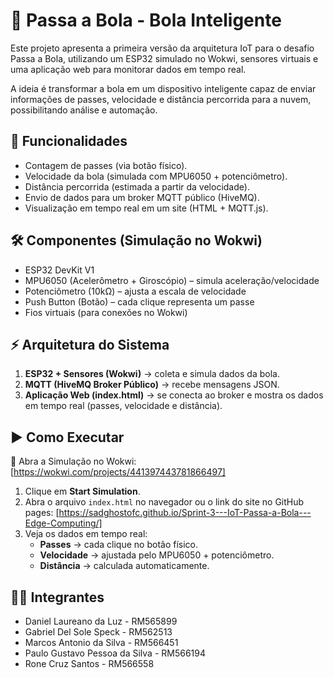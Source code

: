 
# 🏐 Passa a Bola - Bola Inteligente 

Este projeto apresenta a primeira versão da arquitetura IoT para o desafio Passa a Bola, utilizando um ESP32 simulado no Wokwi, sensores virtuais e uma aplicação web para monitorar dados em tempo real.

A ideia é transformar a bola em um dispositivo inteligente capaz de enviar informações de passes, velocidade e distância percorrida para a nuvem, possibilitando análise e automação.



## 🚀 Funcionalidades

- Contagem de passes (via botão físico).
- Velocidade da bola (simulada com MPU6050 + potenciômetro).
- Distância percorrida (estimada a partir da velocidade).
- Envio de dados para um broker MQTT público (HiveMQ).
- Visualização em tempo real em um site (HTML + MQTT.js).


## 🛠️ Componentes (Simulação no Wokwi)

- ESP32 DevKit V1
- MPU6050 (Acelerômetro + Giroscópio) – simula aceleração/velocidade
- Potenciômetro (10kΩ) – ajusta a escala de velocidade
- Push Button (Botão) – cada clique representa um passe
- Fios virtuais (para conexões no Wokwi)
## ⚡ Arquitetura do Sistema

1. **ESP32 + Sensores (Wokwi)** → coleta e simula dados da bola.  
2. **MQTT (HiveMQ Broker Público)** → recebe mensagens JSON.  
3. **Aplicação Web (index.html)** → se conecta ao broker e mostra os dados em tempo real (passes, velocidade e distância).  
## ▶️ Como Executar

🔗 Abra a Simulação no Wokwi: [https://wokwi.com/projects/441397443781866497] 

1. Clique em **Start Simulation**.  
2. Abra o arquivo `index.html` no navegador ou o link do site no GitHub pages: [https://sadghostofc.github.io/Sprint-3---IoT-Passa-a-Bola---Edge-Computing/] 
3. Veja os dados em tempo real:  
   - **Passes** → cada clique no botão físico.  
   - **Velocidade** → ajustada pelo MPU6050 + potenciômetro.  
   - **Distância** → calculada automaticamente.

## 👨‍💻 Integrantes

* Daniel Laureano da Luz - RM565899
* Gabriel Del Sole Speck - RM562513
* Marcos Antonio da Silva - RM566451
* Paulo Gustavo Pessoa da Silva - RM566194
* Rone Cruz Santos - RM566558
